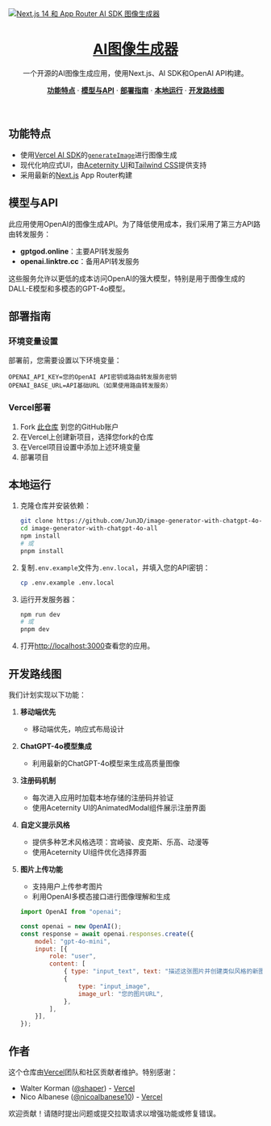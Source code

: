 <a href="https://ai-sdk-image-generator.vercel.app">
  <img alt="Next.js 14 和 App Router AI SDK 图像生成器" src="https://ai-sdk-image-generator.vercel.app/opengraph-image.png">
  <h1 align="center">AI图像生成器</h1>
</a>

<p align="center">
  一个开源的AI图像生成应用，使用Next.js、AI SDK和OpenAI API构建。
</p>

<p align="center">
  <a href="#功能特点"><strong>功能特点</strong></a> ·
  <a href="#模型与API"><strong>模型与API</strong></a> ·
  <a href="#部署指南"><strong>部署指南</strong></a> ·
  <a href="#本地运行"><strong>本地运行</strong></a> ·
  <a href="#开发路线图"><strong>开发路线图</strong></a>
</p>
<br/>

## 功能特点

- 使用[Vercel AI SDK](https://sdk.vercel.ai/docs)的[`generateImage`](https://sdk.vercel.ai/docs/reference/ai-sdk-core/generate-image)进行图像生成
- 现代化响应式UI，由[Aceternity UI](https://ui.aceternity.com/components)和[Tailwind CSS](https://tailwindcss.com)提供支持
- 采用最新的[Next.js](https://nextjs.org) App Router构建

## 模型与API

此应用使用OpenAI的图像生成API。为了降低使用成本，我们采用了第三方API路由转发服务：

- **gptgod.online**：主要API转发服务
- **openai.linktre.cc**：备用API转发服务

这些服务允许以更低的成本访问OpenAI的强大模型，特别是用于图像生成的DALL-E模型和多模态的GPT-4o模型。

## 部署指南

### 环境变量设置

部署前，您需要设置以下环境变量：

```
OPENAI_API_KEY=您的OpenAI API密钥或路由转发服务密钥
OPENAI_BASE_URL=API基础URL（如果使用路由转发服务）
```

### Vercel部署

1. Fork [此仓库](https://github.com/JunJD/image-generator-with-chatgpt-4o-all) 到您的GitHub账户
2. 在Vercel上创建新项目，选择您fork的仓库
3. 在Vercel项目设置中添加上述环境变量
4. 部署项目

## 本地运行

1. 克隆仓库并安装依赖：
   ```bash
   git clone https://github.com/JunJD/image-generator-with-chatgpt-4o-all.git
   cd image-generator-with-chatgpt-4o-all
   npm install
   # 或
   pnpm install
   ```

2. 复制`.env.example`文件为`.env.local`，并填入您的API密钥：
   ```bash
   cp .env.example .env.local
   ```

3. 运行开发服务器：
   ```bash
   npm run dev
   # 或
   pnpm dev
   ```

4. 打开[http://localhost:3000](http://localhost:3000)查看您的应用。

## 开发路线图

我们计划实现以下功能：

1. **移动端优先**
   - 移动端优先，响应式布局设计

2. **ChatGPT-4o模型集成**
   - 利用最新的ChatGPT-4o模型来生成高质量图像

3. **注册码机制**
   - 每次进入应用时加载本地存储的注册码并验证
   - 使用Aceternity UI的AnimatedModal组件展示注册界面

4. **自定义提示风格**
   - 提供多种艺术风格选项：宫崎骏、皮克斯、乐高、动漫等
   - 使用Aceternity UI组件优化选择界面

5. **图片上传功能**
   - 支持用户上传参考图片
   - 利用OpenAI多模态接口进行图像理解和生成
   ```javascript
   import OpenAI from "openai";

   const openai = new OpenAI();
   const response = await openai.responses.create({
       model: "gpt-4o-mini",
       input: [{
           role: "user",
           content: [
               { type: "input_text", text: "描述这张图片并创建类似风格的新图像" },
               {
                   type: "input_image",
                   image_url: "您的图片URL",
               },
           ],
       }],
   });
   ```

## 作者

这个仓库由[Vercel](https://vercel.com)团队和社区贡献者维护。特别感谢：

- Walter Korman ([@shaper](https://x.com/shaper)) - [Vercel](https://vercel.com)
- Nico Albanese ([@nicoalbanese10](https://x.com/nicoalbanese10)) - [Vercel](https://vercel.com)

欢迎贡献！请随时提出问题或提交拉取请求以增强功能或修复错误。
